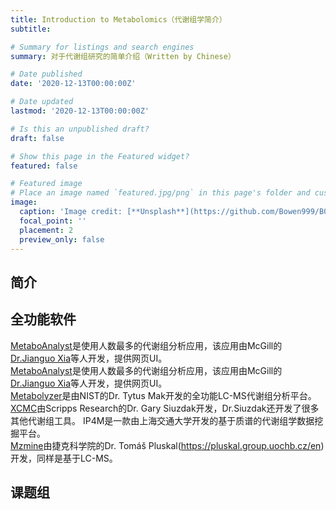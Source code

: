 ```yaml
---
title: Introduction to Metabolomics（代谢组学简介）
subtitle:

# Summary for listings and search engines
summary: 对于代谢组研究的简单介绍（Written by Chinese）

# Date published
date: '2020-12-13T00:00:00Z'

# Date updated
lastmod: '2020-12-13T00:00:00Z'

# Is this an unpublished draft?
draft: false

# Show this page in the Featured widget?
featured: false

# Featured image
# Place an image named `featured.jpg/png` in this page's folder and customize its options here.
image:
  caption: 'Image credit: [**Unsplash**](https://github.com/Bowen999/B0W3N/blob/main/content/post/getting-started/featured.jpg)'
  focal_point: ''
  placement: 2
  preview_only: false
---
```

## 简介
## 全功能软件
[MetaboAnalyst](https://www.metaboanalyst.ca/home.xhtml)是使用人数最多的代谢组分析应用，该应用由McGill的[Dr.Jianguo Xia](https://www.xialab.ca/home.xhtml)等人开发，提供网页UI。  
[MetaboAnalyst](https://www.metaboanalyst.ca/home.xhtml)是使用人数最多的代谢组分析应用，该应用由McGill的[Dr.Jianguo Xia](https://www.xialab.ca/home.xhtml)等人开发，提供网页UI。  
[Metabolyzer](https://sites.google.com/a/georgetown.edu/fornace-lab-informatics/home/metabolyzer)是由NIST的Dr. Tytus Mak开发的全功能LC-MS代谢组分析平台。  
[XCMC](https://xcmsonline.scripps.edu/landing_page.php?pgcontent=mainPage)由Scripps Research的Dr. Gary Siuzdak开发，Dr.Siuzdak还开发了很多其他代谢组工具。
IP4M是一款由上海交通大学开发的基于质谱的代谢组学数据挖掘平台。  
[Mzmine](http://mzmine.github.io)由捷克科学院的Dr. Tomáš Pluskal(https://pluskal.group.uochb.cz/en)开发，同样是基于LC-MS。
## 课题组
